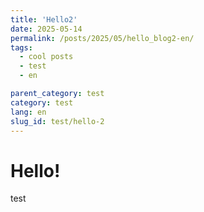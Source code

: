 ```yaml
---
title: 'Hello2'
date: 2025-05-14
permalink: /posts/2025/05/hello_blog2-en/
tags:
  - cool posts
  - test
  - en

parent_category: test
category: test
lang: en
slug_id: test/hello-2
---
```


Hello!
======



test